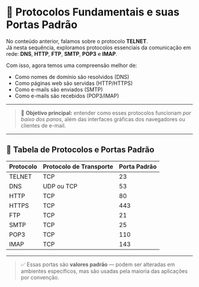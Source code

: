 # 📡 Protocolos Fundamentais e suas Portas Padrão

No conteúdo anterior, falamos sobre o protocolo **TELNET**.  
Já nesta sequência, exploramos protocolos essenciais da comunicação em rede: **DNS**, **HTTP**, **FTP**, **SMTP**, **POP3** e **IMAP**.

Com isso, agora temos uma compreensão melhor de:

- Como nomes de domínio são resolvidos (DNS)
- Como páginas web são servidas (HTTP/HTTPS)
- Como e-mails são enviados (SMTP)
- Como e-mails são recebidos (POP3/IMAP)

---

> 🎯 **Objetivo principal:** entender como esses protocolos funcionam *por baixo dos panos*, além das interfaces gráficas dos navegadores ou clientes de e-mail.

---

## 🔢 Tabela de Protocolos e Portas Padrão

| **Protocolo** | **Protocolo de Transporte** | **Porta Padrão** |
|---------------|-----------------------------|------------------|
| TELNET        | TCP                         | 23               |
| DNS           | UDP ou TCP                  | 53               |
| HTTP          | TCP                         | 80               |
| HTTPS         | TCP                         | 443              |
| FTP           | TCP                         | 21               |
| SMTP          | TCP                         | 25               |
| POP3          | TCP                         | 110              |
| IMAP          | TCP                         | 143              |

---

> ✅ Essas portas são **valores padrão** — podem ser alteradas em ambientes específicos, mas são usadas pela maioria das aplicações por convenção.